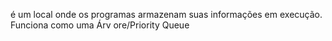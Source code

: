 é um local onde os programas armazenam suas informações em execução.
Funciona como uma Árv ore/Priority Queue